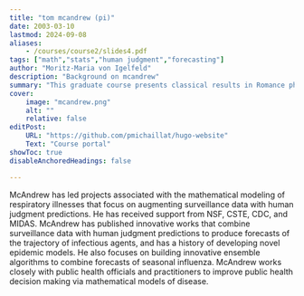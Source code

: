 ```yaml
---
title: "tom mcandrew (pi)"
date: 2003-03-10
lastmod: 2024-09-08
aliases: 
    - /courses/course2/slides4.pdf
tags: ["math","stats","human judgment","forecasting"]
author: "Moritz-Maria von Igelfeld"
description: "Background on mcandrew" 
summary: "This graduate course presents classical results in Romance philology. it focuses especially on Portugese and Spanish irregular verbs." 
cover:
    image: "mcandrew.png"
    alt: ""
    relative: false
editPost:
    URL: "https://github.com/pmichaillat/hugo-website"
    Text: "Course portal"
showToc: true
disableAnchoredHeadings: false

---
```


McAndrew has led projects associated with the mathematical modeling of respiratory illnesses that focus on augmenting surveillance data with human judgment predictions. He has received support from NSF, CSTE, CDC, and MIDAS. McAndrew has published innovative works that combine surveillance data with human judgment predictions to produce forecasts of the trajectory of infectious agents, and has a history of developing novel epidemic models. He also focuses on building innovative ensemble algorithms to combine forecasts of seasonal influenza. McAndrew works closely with public health officials and practitioners to improve public health decision making via mathematical models of disease.
